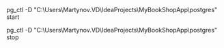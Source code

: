 pg_ctl -D "C:\Users\Martynov.VD\IdeaProjects\MyBookShopApp\postgres" start

pg_ctl -D "C:\Users\Martynov.VD\IdeaProjects\MyBookShopApp\postgres" stop
